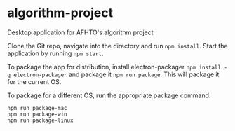 # algorithm-project
Desktop application for AFHTO's algorithm project

Clone the Git repo, navigate into the directory and run `npm install`. Start the application by running `npm start`. 

To package the app for distribution, install electron-packager `npm install -g electron-packager` and package it `npm run package`. This will package it for the current OS.

To package for a different OS, run the appropriate package command:
```
npm run package-mac
npm run package-win
npm run package-linux
```
